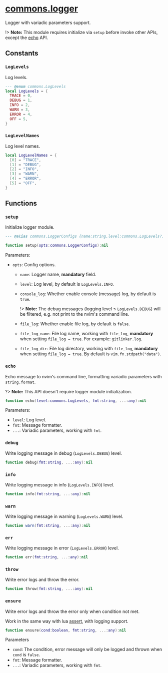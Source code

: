 <!-- markdownlint-disable MD001 MD013 MD034 MD033 MD051 -->

# [commons.logger](https://github.com/linrongbin16/commons.nvim/blob/main/lua/commons/logger.lua)

Logger with variadic parameters support.

!> **Note:** This module requires initialize via `setup` before invoke other APIs, except the [echo](#echo) API.

## Constants

### `LogLevels`

Log levels.

```lua
--- @enum commons.LogLevels
local LogLevels = {
  TRACE = 0,
  DEBUG = 1,
  INFO = 2,
  WARN = 3,
  ERROR = 4,
  OFF = 5,
}
```

### `LogLevelNames`

Log level names.

```lua
local LogLevelNames = {
  [0] = "TRACE",
  [1] = "DEBUG",
  [2] = "INFO",
  [3] = "WARN",
  [4] = "ERROR",
  [5] = "OFF",
}
```

## Functions

### `setup`

Initialize logger module.

```lua
--- @alias commons.LoggerConfigs {name:string,level:commons.LogLevels?,console_log:boolean?,file_log:boolean?,file_log_name:string?,file_log_dir:string?}

function setup(opts:commons.LoggerConfigs):nil
```

Parameters:

- `opts`: Config options.

  - `name`: Logger name, **mandatory** field.
  - `level`: Log level, by default is `LogLevels.INFO`.
  - `console_log`: Whether enable console (message) log, by default is `true`.

    !> **Note:** The debug messages (logging level &le; `LogLevels.DEBUG`) will be filtered, e.g. not print to the nvim's command line.

  - `file_log`: Whether enable file log, by default is `false`.
  - `file_log_name`: File log name, working with `file_log`, **mandatory** when setting `file_log = true`. For example: `gitlinker.log`.
  - `file_log_dir`: File log directory, working with `file_log`, **mandatory** when setting `file_log = true`. By default is `vim.fn.stdpath("data")`.

### `echo`

Echo message to nvim's command line, formatting variadic parameters with `string.format`.

?> **Note:** This API doesn't require logger module initialization.

```lua
function echo(level:commons.LogLevels, fmt:string, ...:any):nil
```

Parameters:

- `level`: Log level.
- `fmt`: Message formatter.
- `...`: Variadic parameters, working with `fmt`.

### `debug`

Write logging message in debug (`LogLevels.DEBUG`) level.

```lua
function debug(fmt:string, ...:any):nil
```

### `info`

Write logging message in info (`LogLevels.INFO`) level.

```lua
function info(fmt:string, ...:any):nil
```

### `warn`

Write logging message in warning (`LogLevels.WARN`) level.

```lua
function warn(fmt:string, ...:any):nil
```

### `err`

Write logging message in error (`LogLevels.ERROR`) level.

```lua
function err(fmt:string, ...:any):nil
```

### `throw`

Write error logs and throw the error.

```lua
function throw(fmt:string, ...:any):nil
```

### `ensure`

Write error logs and throw the error only when condition not met.

Work in the same way with lua [assert](https://www.lua.org/pil/8.3.html), with logging support.

```lua
function ensure(cond:boolean, fmt:string, ...:any):nil
```

Parameters

- `cond`: The condition, error message will only be logged and thrown when `cond` is `false`.
- `fmt`: Message formatter.
- `...`: Variadic parameters, working with `fmt`.
